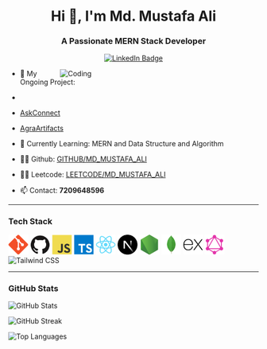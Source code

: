 <h1 align="center">Hi 👋, I'm Md. Mustafa Ali</h1>
<h3 align="center">A Passionate MERN Stack Developer</h3>

<p align="center">
  <a href="https://www.linkedin.com/in/md-mustafa-ali-60456b221/?originalSubdomain=in"><img src="https://img.shields.io/badge/LinkedIn-Profile-blue?style=flat&logo=linkedin" alt="LinkedIn Badge"/></a>
</p>

<img align="right" alt="Coding" width="400" src="https://images.unsplash.com/photo-1589561253898-768105ca91a8?auto=format&fit=crop&w=500&q=60">

- 🔭 My Ongoing Project:
- 
- [AskConnect](https://github.com/Alimstfa2911/AskConnect)
  
- [AgraArtifacts](https://github.com/Alimstfa2911/AgraArtifacts)

- 🌱 Currently Learning: MERN and Data Structure and Algorithm
- 👨‍💻 Github: [GITHUB/MD_MUSTAFA_ALI](https://github.com/Alimstfa2911)
- 👨‍💻 Leetcode: [LEETCODE/MD_MUSTAFA_ALI](https://leetcode.com/u/MD_MUSTAFA_ALI/)
- 📫 Contact: **7209648596**

---

### **Tech Stack**
<p align="left">
  <!-- Git -->
  <img src="https://raw.githubusercontent.com/devicons/devicon/master/icons/git/git-original.svg" alt="Git" width="40" height="40"/>
  
  <!-- GitHub -->
  <img src="https://raw.githubusercontent.com/devicons/devicon/master/icons/github/github-original.svg" alt="GitHub" width="40" height="40"/>
  
  <!-- JavaScript -->
  <img src="https://raw.githubusercontent.com/devicons/devicon/master/icons/javascript/javascript-original.svg" alt="JavaScript" width="40" height="40"/>
  
  <!-- TypeScript -->
  <img src="https://raw.githubusercontent.com/devicons/devicon/master/icons/typescript/typescript-original.svg" alt="TypeScript" width="40" height="40"/>
  
  <!-- React -->
  <img src="https://raw.githubusercontent.com/devicons/devicon/master/icons/react/react-original.svg" alt="React" width="40" height="40"/>
  
  <!-- Next.js -->
  <img src="https://raw.githubusercontent.com/devicons/devicon/master/icons/nextjs/nextjs-original.svg" alt="Next.js" width="40" height="40"/>
  
  <!-- Node.js -->
  <img src="https://raw.githubusercontent.com/devicons/devicon/master/icons/nodejs/nodejs-original.svg" alt="Node.js" width="40" height="40"/>
  
  <!-- MongoDB -->
  <img src="https://raw.githubusercontent.com/devicons/devicon/master/icons/mongodb/mongodb-original.svg" alt="MongoDB" width="40" height="40"/>
  
  <!-- Express -->
  <img src="https://raw.githubusercontent.com/devicons/devicon/master/icons/express/express-original.svg" alt="Express" width="40" height="40"/>
  
  <!-- GraphQL -->
  <img src="https://raw.githubusercontent.com/devicons/devicon/master/icons/graphql/graphql-plain.svg" alt="GraphQL" width="40" height="40"/>
  
  <!-- Tailwind CSS -->
  <img src="https://www.vectorlogo.zone/logos/tailwindcss/tailwindcss-icon.svg" alt="Tailwind CSS" width="40" height="40"/>
</p>


---

### **GitHub Stats**
<p>
  <img src="https://github-readme-stats.vercel.app/api?username=Alimstfa2911&show_icons=true&theme=radical" alt="GitHub Stats"/>
</p>

<p>
  <img src="https://github-readme-streak-stats.herokuapp.com/?user=Alimstfa2911&theme=radical" alt="GitHub Streak"/>
</p>

<p>
  <img src="https://github-readme-stats.vercel.app/api/top-langs/?username=Alimstfa2911&layout=compact&theme=radical" alt="Top Languages"/>
</p>
